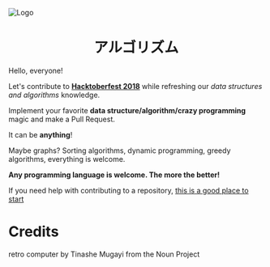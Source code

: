 ![Logo](https://i.imgur.com/bukndFq.png)

<h1 align="center"><strong>アルゴリズム</strong></h1>

Hello, everyone!

Let's contribute to [**Hacktoberfest 2018**](https://hacktoberfest.digitalocean.com/) while refreshing our *data structures and algorithms* knowledge.

Implement your favorite **data structure/algorithm/crazy programming** magic and make a Pull Request.

It can be **anything**! 

Maybe graphs? Sorting algorithms, dynamic programming, greedy algorithms, everything is welcome.

**Any programming language is welcome. The more the better!**

If you need help with contributing to a repository, [this is a good place to start](https://akrabat.com/the-beginners-guide-to-contributing-to-a-github-project/#summary)


# Credits
retro computer by Tinashe Mugayi from the Noun Project
